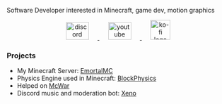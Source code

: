 Software Developer interested in Minecraft, game dev, motion graphics

<div align="center">
  <a href="https://discord.com/invite/TZyuMSha96" target="_blank">
    <img src="https://raw.githubusercontent.com/maurodesouza/profile-readme-generator/master/src/assets/icons/social/discord/default.svg" width="52" height="40" hspace="20" alt="discord logo"  />
  </a>
  <a href="https://www.youtube.com/emortal" target="_blank">
    <img src="https://raw.githubusercontent.com/maurodesouza/profile-readme-generator/master/src/assets/icons/social/youtube/default.svg" width="52" height="40" hspace="20" alt="youtube logo"  />
  </a>
  </a>
  <a href="https://ko-fi.com/emortal" target="_blank">
    <img src="https://uploads-ssl.webflow.com/5c14e387dab576fe667689cf/61e1116779fc0a9bd5bdbcc7_Frame%206.png" width="45" height="45" hspace="20" alt="ko-fi logo"  />
  </a>
</div>

### Projects
- My Minecraft Server: [EmortalMC](https://github.com/EmortalMC)
- Physics Engine used in Minecraft: [BlockPhysics](https://github.com/emortaldev/BlockPhysics)
- Helped on [McWar](https://github.com/mcwarproject)
- Discord music and moderation bot: [Xeno](https://github.com/emortaldev/Xeno)
